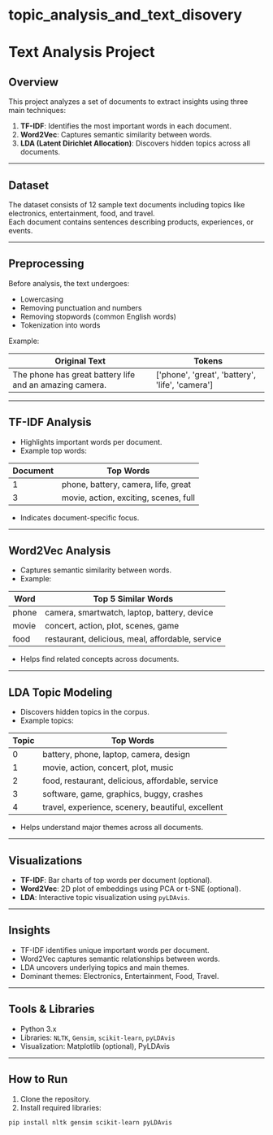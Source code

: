 # topic_analysis_and_text_disovery
# Text Analysis Project

## Overview
This project analyzes a set of documents to extract insights using three main techniques:
1. **TF-IDF**: Identifies the most important words in each document.
2. **Word2Vec**: Captures semantic similarity between words.
3. **LDA (Latent Dirichlet Allocation)**: Discovers hidden topics across all documents.

---

## Dataset
The dataset consists of 12 sample text documents including topics like electronics, entertainment, food, and travel.  
Each document contains sentences describing products, experiences, or events.

---

## Preprocessing
Before analysis, the text undergoes:
- Lowercasing
- Removing punctuation and numbers
- Removing stopwords (common English words)
- Tokenization into words

Example:

| Original Text | Tokens |
|---------------|--------|
| The phone has great battery life and an amazing camera. | ['phone', 'great', 'battery', 'life', 'camera'] |

---

## TF-IDF Analysis
- Highlights important words per document.
- Example top words:

| Document | Top Words |
|----------|-----------|
| 1        | phone, battery, camera, life, great |
| 3        | movie, action, exciting, scenes, full |

- Indicates document-specific focus.

---

## Word2Vec Analysis
- Captures semantic similarity between words.
- Example:

| Word   | Top 5 Similar Words |
|--------|-------------------|
| phone  | camera, smartwatch, laptop, battery, device |
| movie  | concert, action, plot, scenes, game |
| food   | restaurant, delicious, meal, affordable, service |

- Helps find related concepts across documents.

---

## LDA Topic Modeling
- Discovers hidden topics in the corpus.
- Example topics:

| Topic | Top Words |
|-------|-----------|
| 0     | battery, phone, laptop, camera, design |
| 1     | movie, action, concert, plot, music |
| 2     | food, restaurant, delicious, affordable, service |
| 3     | software, game, graphics, buggy, crashes |
| 4     | travel, experience, scenery, beautiful, excellent |

- Helps understand major themes across all documents.

---

## Visualizations
- **TF-IDF**: Bar charts of top words per document (optional).  
- **Word2Vec**: 2D plot of embeddings using PCA or t-SNE (optional).  
- **LDA**: Interactive topic visualization using `pyLDAvis`.

---

## Insights
- TF-IDF identifies unique important words per document.
- Word2Vec captures semantic relationships between words.
- LDA uncovers underlying topics and main themes.
- Dominant themes: Electronics, Entertainment, Food, Travel.

---

## Tools & Libraries
- Python 3.x
- Libraries: `NLTK`, `Gensim`, `scikit-learn`, `pyLDAvis`
- Visualization: Matplotlib (optional), PyLDAvis

---

## How to Run
1. Clone the repository.
2. Install required libraries:
```bash
pip install nltk gensim scikit-learn pyLDAvis
